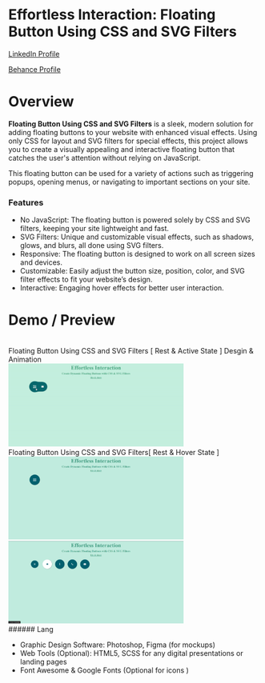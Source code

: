 # Effortless Interaction: Floating Button Using CSS and SVG Filters

<a href="https://www.linkedin.com/in/dharmendraverma95/" target="_blank">LinkedIn Profile </a>

<a href="https://www.behance.net/dhirukumar" target="_blank">Behance Profile </a>


# Overview

<strong>Floating Button Using CSS and SVG Filters</strong> is a sleek, modern solution for adding floating buttons to your website with enhanced visual effects. Using only CSS for layout and SVG filters for special effects, this project allows you to create a visually appealing and interactive floating button that catches the user's attention without relying on JavaScript.

This floating button can be used for a variety of actions such as triggering popups, opening menus, or navigating to important sections on your site.


### Features
<ul>
  <li>No JavaScript: The floating button is powered solely by CSS and SVG filters, keeping your site lightweight and fast.
</li>
  <li>SVG Filters: Unique and customizable visual effects, such as shadows, glows, and blurs, all done using SVG filters.</li>
  <li>Responsive: The floating button is designed to work on all screen sizes and devices.</li>
  <li>Customizable: Easily adjust the button size, position, color, and SVG filter effects to fit your website’s design.</li>
  <li>Interactive: Engaging hover effects for better user interaction.
</li>
</ul>

# Demo / Preview

<br />
<span>Floating Button Using CSS and SVG Filters [ Rest & Active State ] Desgin & Animation </span>
<br />
<a href="https://www.behance.net/gallery/216612047/Button-Using-CSS-and-SVG-Filters" target="_blank">
<img style="width:350px;" src="./menuIconButtonClose&ActiveState.gif" alt="" /></a>
<br />
<span>Floating Button Using CSS and SVG Filters[ Rest & Hover State ]</span>
<br />
<a href="https://www.behance.net/gallery/216612047/Button-Using-CSS-and-SVG-Filters" target="_blank">
<img style="width:350px;" src="./menuIconButtonCloseState.png" alt="" /></a>
<a href="https://www.behance.net/gallery/216612047/Button-Using-CSS-and-SVG-Filters" target="_blank">
<img style="width:350px;" src="./menuIconButtonActiveState.png" alt="" /></a>
<br />
###### Lang
<ul>
  <li>Graphic Design Software: Photoshop, Figma (for mockups)</li>
  <li>Web Tools (Optional): HTML5, SCSS for any digital presentations or landing pages</li>
  <li>Font Awesome & Google Fonts  (Optional for icons )</li>

</ul>





